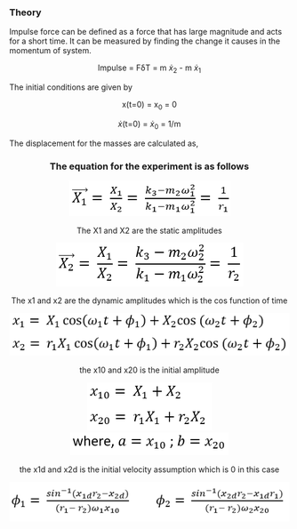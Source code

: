 ### Theory

Impulse force can be defined as a force that has large magnitude and acts for a short time. It can be measured by finding the change it causes in the momentum of system.
<br> <center>Impulse = F&delta;T = m $\dot x$<sub>2</sub> - m $\dot x$<sub>1</sub> </center>

The initial conditions are given by<center>

x(t=0) = x<sub>0</sub> = 0

$\dot x$(t=0) = $\dot x$<sub>0</sub> = 1/m

</center>

The displacement for the masses are calculated as,

<center>

<h3>The equation for the experiment is as follows</h3>

![Alt text](images/4.png)

<p>The X1 and X2 are the  static amplitudes </p>

![Alt text](images/5.png)

<p>The x1 and x2 are the dynamic amplitudes which is the cos function of time</p>

![Alt text](images/6.png)

<p>the x10 and x20 is the initial amplitude</p>

![Alt text](images/7.png)![Alt text](images/9.png)

<p>the x1d and x2d is the initial velocity  assumption  which is 0 in this case</p>

![Alt text](images/8.png)

</center>

